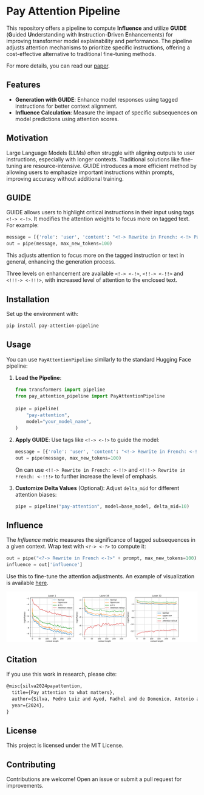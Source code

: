 # Pay Attention Pipeline

This repository offers a pipeline to compute **Influence** and utilize **GUIDE** (**G**uided **U**nderstanding with **I**nstruction-**D**riven **E**nhancements) for improving transformer model explainability and performance. The pipeline adjusts attention mechanisms to prioritize specific instructions, offering a cost-effective alternative to traditional fine-tuning methods.

For more details, you can read our  [paper](https://arxiv.org/abs/2409.19001).

## Features

- **Generation with GUIDE**: Enhance model responses using tagged instructions for better context alignment.
- **Influence Calculation**: Measure the impact of specific subsequences on model predictions using attention scores.

## Motivation

Large Language Models (LLMs) often struggle with aligning outputs to user instructions, especially with longer contexts. Traditional solutions like fine-tuning are resource-intensive. GUIDE introduces a more efficient method by allowing users to emphasize important instructions within prompts, improving accuracy without additional training.

## GUIDE

GUIDE allows users to highlight critical instructions in their input using tags `<!-> <-!>`. It modifies the attention weights to focus more on tagged text. For example:

```python
message = [{'role': 'user', 'content': "<!-> Rewrite in French: <-!> Paris is the most visited city in the world."}]
out = pipe(message, max_new_tokens=100)
```

This adjusts attention to focus more on the tagged instruction or text in general, enhancing the generation process. 

Three levels on enhancement are available `<!-> <-!>`, `<!!-> <-!!>` and `<!!!-> <-!!!>`, with increased level of attention to the enclosed text.

## Installation

Set up the environment with:

```bash
pip install pay-attention-pipeline
```

## Usage

You can use `PayAttentionPipeline` similarly to the standard Hugging Face pipeline:

1. **Load the Pipeline**:
   ```python
   from transformers import pipeline
   from pay_attention_pipeline import PayAttentionPipeline

   pipe = pipeline(
       "pay-attention",
       model="your_model_name",
   )
   ```

2. **Apply GUIDE**:
   Use tags like `<!-> <-!>` to guide the model:
   ```python
   message = [{'role': 'user', 'content': "<!-> Rewrite in French: <-!> Your text"}]
   out = pipe(message, max_new_tokens=100)
   ```
   On can use `<!!-> Rewrite in French: <-!!>` and `<!!!-> Rewrite in French: <-!!!>` to further increase the level of emphasis.
   
   
4. **Customize Delta Values** (Optional):
   Adjust `delta_mid` for different attention biases:
   ```python
   pipe = pipeline("pay-attention", model=base_model, delta_mid=10)
   ```

## Influence

The *Influence* metric measures the significance of tagged subsequences in a given context. Wrap text with `<?-> <-?>` to compute it:

```python
out = pipe("<?-> Rewrite in French <-?>" + prompt, max_new_tokens=100)
influence = out['influence']
```

Use this to fine-tune the attention adjustments. An example of visualization is available [here](examples/influence.ipynb).

![Influence Plot](img/example_influence.png)

## Citation

If you use this work in research, please cite:

```latex
@misc{silva2024payattention,
  title={Pay attention to what matters},
  author={Silva, Pedro Luiz and Ayed, Fadhel and de Domenico, Antonio and Maatouk, Ali},
  year={2024},
}
```

## License

This project is licensed under the MIT License.

## Contributing

Contributions are welcome! Open an issue or submit a pull request for improvements.
